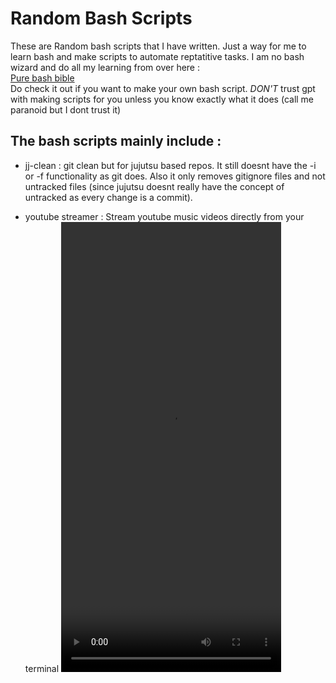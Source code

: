 # Random Bash Scripts 

These are Random bash scripts that I have written. Just a way for me to learn bash and make scripts to automate reptatitive tasks. I am no 
bash wizard and do all my learning from over here :\
[Pure bash bible](https://github.com/dylanaraps/pure-bash-bible)\
Do check it out if you want to make your own bash script. *DON'T* trust gpt with making scripts for you unless you know exactly what it does 
(call me paranoid but I dont trust it)

## The bash scripts mainly include :
- jj-clean :
    git clean but for jujutsu based repos. It still doesnt have the -i or -f functionality as git does. Also it only removes gitignore files and not untracked files (since jujutsu doesnt really have the concept of untracked as every change is a commit).

- youtube streamer : 
Stream youtube music videos directly from your terminal
<video src="https://github.com/user-attachments/assets/2dc4b4a8-c69e-4243-a841-6c61fd1edf9d" width="352" height="720"></video>
<!-- [youtube_demo.webm](https://github.com/user-attachments/assets/2dc4b4a8-c69e-4243-a841-6c61fd1edf9d) -->

